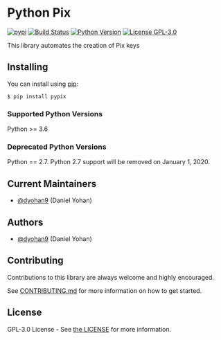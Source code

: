 Python Pix
==========================

[![pypi](https://img.shields.io/pypi/v/pypix.svg)](https://pypi.org/project/pypix/)
[![Build Status](https://travis-ci.com/dyohan9/python-pix.svg?branch=master)](https://travis-ci.com/dyohan9/python-pix)
[![Python Version](https://img.shields.io/badge/python-3.6%20%7C%203.7%20%7C%203.8-blue.svg)](https://www.python.org/)
[![License GPL-3.0](https://img.shields.io/badge/license-%20GPL--3.0-yellow.svg)](https://github.com/bothub-it/bothub-engine/blob/master/LICENSE)


This library automates the creation of Pix keys

Installing
----------

You can install using [pip](https://pip.pypa.io/en/stable/):

    $ pip install pypix

### Supported Python Versions

Python \>= 3.6

### Deprecated Python Versions

Python == 2.7. Python 2.7 support will be removed on January 1, 2020.

Current Maintainers
-------------------

-   [@dyohan9](https://github.com/dyohan9) (Daniel Yohan)

Authors
-------

-   [@dyohan9](https://github.com/dyohan9) (Daniel Yohan)

Contributing
------------

Contributions to this library are always welcome and highly encouraged.

See
[CONTRIBUTING.md](https://github.com/dyohan9/python-pix/blob/master/CONTRIBUTING.md)
for more information on how to get started.

License
-------

GPL-3.0 License - See [the
LICENSE](https://github.com/dyohan9/python-pix/blob/master/LICENSE)
for more information.
